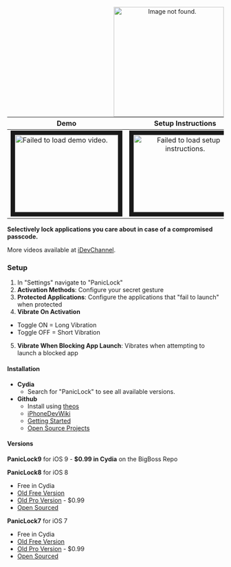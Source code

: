 <p align="center">
  <img src="https://github.com/ruslan120101/PanicLock/blob/master/images/PanicLock9.png" alt="Image not found." style="float: right;" width="256"/>
</p>

| Demo     | Setup Instructions           |
| ------------- |:-------------:|
| <a href="http://www.youtube.com/watch?feature=player_embedded&v=JYyvcY6P_I8" target="_blank"><img src="http://img.youtube.com/vi/JYyvcY6P_I8/0.jpg" alt="Failed to load demo video." width="240" height="180" border="10" /></a> | <a href="http://www.youtube.com/watch?feature=player_embedded&v=0jrsolwbXxM" target="_blank"><img src="http://img.youtube.com/vi/0jrsolwbXxM/0.jpg" alt="Failed to load setup instructions." width="240" height="180" border="10" /></a> |

**Selectively lock applications you care about in case of a compromised passcode.**

More videos available at [iDevChannel](https://www.youtube.com/channel/UC2GzUE7JdXrD_HlVMg9_c6A).


### Setup
1. In "Settings" navigate to "PanicLock"
2. **Activation Methods**: Configure your secret gesture 
3. **Protected Applications**: Configure the applications that "fail to launch" when protected
4. **Vibrate On Activation**
  * Toggle ON = Long Vibration
  * Toggle OFF = Short Vibration
5. **Vibrate When Blocking App Launch**: Vibrates when attempting to launch a blocked app


#### Installation

* **Cydia**
  * Search for "PanicLock" to see all available versions.
* **Github**
  * Install using [theos](http://iphonedevwiki.net/index.php/Theos)
  * [iPhoneDevWiki](http://iphonedevwiki.net/index.php/Main_Page)
  * [Getting Started](http://iphonedevwiki.net/index.php/Getting_Started)
  * [Open Source Projects](http://iphonedevwiki.net/index.php/Open_Source_Projects)


#### Versions
**PanicLock9** for iOS 9 - **$0.99 in Cydia** on the BigBoss Repo

**PanicLock8** for iOS 8
* Free in Cydia
* [Old Free Version](http://moreinfo.thebigboss.org/moreinfo/depiction.php?file=paniclockDp)
* [Old Pro Version](http://moreinfo.thebigboss.org/moreinfo/depiction.php?file=paniclockproDp) - $0.99
* [Open Sourced](https://github.com/ruslan120101/PanicLock/tree/PanicLock8)

**PanicLock7** for iOS 7
* Free in Cydia
* [Old Free Version](http://moreinfo.thebigboss.org/moreinfo/depiction.php?file=paniclockios8Dp)
* [Old Pro Version](http://moreinfo.thebigboss.org/moreinfo/depiction.php?file=paniclockproios8Dp) - $0.99
* [Open Sourced](https://github.com/ruslan120101/PanicLock/tree/PanicLock7)
